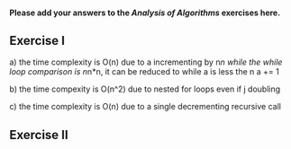 #### Please add your answers to the ***Analysis of  Algorithms*** exercises here.

## Exercise I

a)
the time complexity is O(n) due to a incrementing by n*n while the while loop comparison is n*n*n, it can be reduced to while a is less the n a += 1

b)
the time compexity is O(n^2) due to nested for loops even if j doubling

c)
the time complexity is O(n) due to a single decrementing recursive call
## Exercise II


